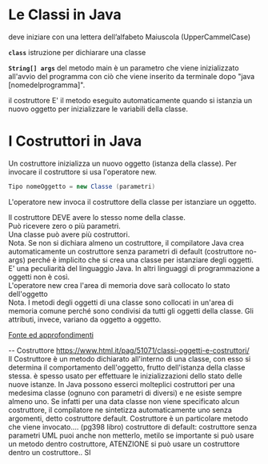 # Le Classi in Java

deve iniziare con una lettera dell’alfabeto Maiuscola (UpperCammelCase)

**`class`** istruzione per dichiarare una classe

**`String[] args`** del metodo main è un parametro che viene inizializzato all'avvio del programma con ciò che viene inserito da terminale dopo "java [nomedelprogramma]".

il costruttore E' il metodo eseguito automaticamente quando si istanzia un nuovo oggetto per inizializzare le variabili della classe.



# I Costruttori in Java

Un costruttore inizializza un nuovo oggetto (istanza della classe). Per invocare il costruttore si usa l'operatore new. 

```java
Tipo nomeOggetto = new Classe (parametri)
```

L'operatore new invoca il costruttore della classe per istanziare un oggetto.

Il costruttore DEVE avere lo stesso nome della classe.  
Può ricevere zero o più parametri.  
Una classe può avere più costruttori.  
Nota. Se non si dichiara almeno un costruttore, il compilatore Java crea automaticamente un costruttore senza parametri di default (costruttore no-args) perché è implicito che si crea una classe per istanziare degli oggetti. E' una peculiarità del linguaggio Java. In altri linguaggi di programmazione a oggetti non è così.  
L'operatore new crea l'area di memoria dove sarà collocato lo stato dell'oggetto  
Nota. I metodi degli oggetti di una classe sono collocati in un'area di memoria comune perché sono condivisi da tutti gli oggetti della classe. Gli attributi, invece, variano da oggetto a oggetto.  

[Fonte ed approfondimenti](https://www.andreaminini.com/java/i-costruttori-in-java)


 -- Costruttore     https://www.html.it/pag/51071/classi-oggetti-e-costruttori/  
Il Costruttore è un metodo dichiarato all'interno di una classe,
con esso si determina il comportamento dell'oggetto, frutto dell'istanza della classe stessa.
è spesso usato per effettuare le inizializzazioni dello stato delle nuove istanze.
In Java possono esserci molteplici costruttori per una medesima classe (ognuno con parametri di diversi)
e ne esiste sempre almeno uno. Se infatti per una data classe non viene specificato alcun costruttore,
il compilatore ne sintetizza automaticamente uno senza argomenti, detto costruttore default.
Costruttore è un particolare metodo che viene invocato.... (pg398 libro)
costruttore di default: costruttore senza parametri
UML puoi anche non metterlo, metilo se importante
si può usare un metodo dentro costruttore, ATENZIONE
si può usare un costruttore dentro un costruttore.. SI